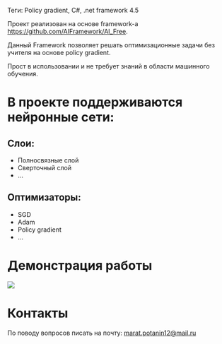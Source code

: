 Теги: Policy gradient, C#, .net framework 4.5

Проект реализован на основе framework-а https://github.com/AIFramework/AI_Free.

Данный Framework позволяет решать оптимизационные задачи без учителя на основе policy gradient.

Прост в использовании и не требует знаний в области машинного обучения.

# В проекте поддерживаются нейронные сети:
 ## Слои:
  - Полносвязные слой
  - Сверточный слой
  - ...
 
## Оптимизаторы:
  - SGD
  - Adam
  - Policy gradient
  - ...

# Демонстрация работы
[![](https://img.youtube.com/vi/Unocr5-pjGk/0.jpg)](https://www.youtube.com/watch?v=Unocr5-pjGk "Click to play on YouTube.com")

# Контакты
По поводу вопросов писать на почту: marat.potanin12@mail.ru
